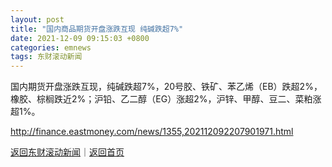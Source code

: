 ```yaml
---
layout: post
title: "国内商品期货开盘涨跌互现 纯碱跌超7%"
date: 2021-12-09 09:15:03 +0800
categories: emnews
tags: 东财滚动新闻
---
```


国内期货开盘涨跌互现，纯碱跌超7%，20号胶、铁矿、苯乙烯（EB）跌超2%，橡胶、棕榈跌近2%；沪铅、乙二醇（EG）涨超2%，沪锌、甲醇、豆二、菜粕涨超1%。

<http://finance.eastmoney.com/news/1355,202112092207901971.html>

[返回东财滚动新闻](//finews.withounder.com/emnews/)｜[返回首页](//finews.withounder.com/)